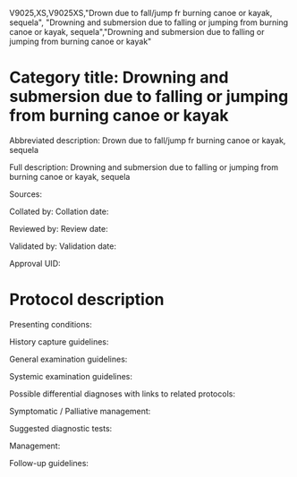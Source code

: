 V9025,XS,V9025XS,"Drown due to fall/jump fr burning canoe or kayak, sequela", "Drowning and submersion due to falling or jumping from burning canoe or kayak, sequela","Drowning and submersion due to falling or jumping from burning canoe or kayak"
# Category title: Drowning and submersion due to falling or jumping from burning canoe or kayak

Abbreviated description: Drown due to fall/jump fr burning canoe or kayak, sequela

Full description: Drowning and submersion due to falling or jumping from burning canoe or kayak, sequela

Sources:

Collated by:
Collation date:

Reviewed by:
Review date:

Validated by:
Validation date:

Approval UID:

# Protocol description

Presenting conditions:

History capture guidelines:

General examination guidelines:

Systemic examination guidelines:

Possible differential diagnoses with links to related protocols:

Symptomatic / Palliative management:

Suggested diagnostic tests:

Management:

Follow-up guidelines:

